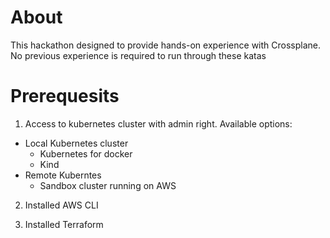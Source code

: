 # About
This hackathon designed to provide hands-on experience with Crossplane. No previous experience is required to run through these katas

# Prerequesits
1) Access to kubernetes cluster with admin right. Available options:
- Local Kubernetes cluster
    - Kubernetes for docker
    - Kind    
- Remote Kuberntes 
    - Sandbox cluster running on AWS

2) Installed AWS CLI

3) Installed Terraform

